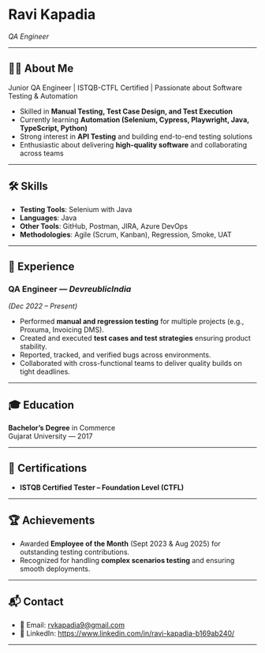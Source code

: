 # Ravi Kapadia  
*QA Engineer*  

---

## 👨‍💻 About Me  
Junior QA Engineer | ISTQB-CTFL Certified | Passionate about Software Testing & Automation  

- Skilled in **Manual Testing, Test Case Design, and Test Execution**  
- Currently learning **Automation (Selenium, Cypress, Playwright, Java, TypeScript, Python)**  
- Strong interest in **API Testing** and building end-to-end testing solutions  
- Enthusiastic about delivering **high-quality software** and collaborating across teams  

---

## 🛠 Skills  

- **Testing Tools**: Selenium with Java
- **Languages**: Java
- **Other Tools**: GitHub, Postman, JIRA, Azure DevOps
- **Methodologies**: Agile (Scrum, Kanban), Regression, Smoke, UAT  

---

## 💼 Experience  

### QA Engineer — *DevreublicIndia*  
*(Dec 2022 – Present)*  
- Performed **manual and regression testing** for multiple projects (e.g., Proxuma, Invoicing DMS).  
- Created and executed **test cases and test strategies** ensuring product stability.  
- Reported, tracked, and verified bugs across environments.  
- Collaborated with cross-functional teams to deliver quality builds on tight deadlines.  

---

## 🎓 Education  
**Bachelor’s Degree** in Commerce  
Gujarat University — 2017  

---

## 📜 Certifications  
- **ISTQB Certified Tester – Foundation Level (CTFL)**  
   

---

## 🏆 Achievements  
- Awarded **Employee of the Month** (Sept 2023 & Aug 2025) for outstanding testing contributions.  
- Recognized for handling **complex scenarios testing** and ensuring smooth deployments.  

---

## 📬 Contact  
- 📧 Email: rvkapadia9@gmail.com  
- 🔗 LinkedIn: https://www.linkedin.com/in/ravi-kapadia-b169ab240/

---
